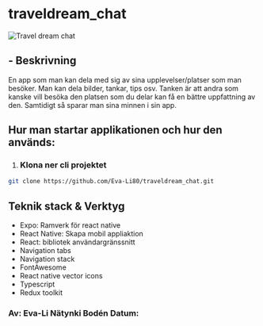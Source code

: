 # traveldream_chat

![Travel dream chat](public/assets//images/resa.jpg)


## - Beskrivning

En app som man kan dela med sig av sina upplevelser/platser som man besöker.
Man kan dela bilder, tankar, tips osv.
Tanken är att andra som kanske vill besöka den platsen som du delar kan få en bättre uppfattning av den.
Samtidigt så sparar man sina minnen i sin app.

## Hur man startar applikationen och hur den används:

1. ### Klona ner cli projektet

```bash
git clone https://github.com/Eva-Li80/traveldream_chat.git

```

## Teknik stack & Verktyg
- Expo: Ramverk för react native
- React Native: Skapa mobil appliaktion
- React: bibliotek användargränssnitt
- Navigation tabs
- Navigation stack
- FontAwesome
- React native vector icons
- Typescript
- Redux toolkit

### Av: Eva-Li Nätynki Bodén  Datum:
